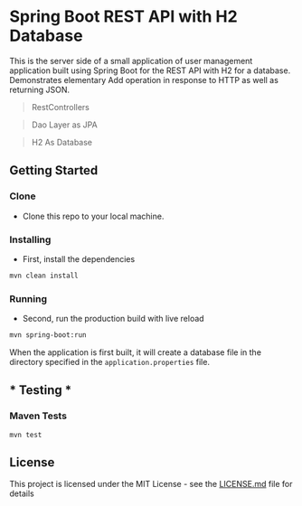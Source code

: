 # Spring Boot REST API with H2 Database

This is the server side of a small application of  user management application built using Spring Boot for the REST API with H2 for a database.
Demonstrates elementary Add operation in response to HTTP as well as returning JSON.

>RestControllers

> Dao Layer as JPA

> H2 As Database

## Getting Started

### Clone

- Clone this repo to your local machine.

### Installing

- First, install the dependencies

```sh
mvn clean install
```
### Running
- Second, run the production build with live reload
```sh
mvn spring-boot:run
```
When the application is first built, it will create a database file in the directory specified in the ```application.properties``` file.

## * Testing *

### Maven Tests
```
mvn test
```

## License

This project is licensed under the MIT License - see the [LICENSE.md](LICENSE.md) file for details

